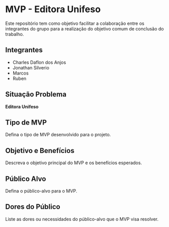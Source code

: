 # MVP - Editora Unifeso

Este repositório tem como objetivo facilitar a colaboração entre os integrantes do grupo para a realização do objetivo comum de conclusão do trabalho.

## Integrantes

- Charles Daflon dos Anjos
- Jonathan Silverio
- Marcos
- Ruben

## Situação Problema

**Editora Unifeso**

## Tipo de MVP

Defina o tipo de MVP desenvolvido para o projeto.

## Objetivo e Benefícios

Descreva o objetivo principal do MVP e os benefícios esperados.

## Público Alvo

Defina o público-alvo para o MVP.

## Dores do Público

Liste as dores ou necessidades do público-alvo que o MVP visa resolver.
